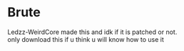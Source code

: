 # Brute
Ledzz-WeirdCore made this and idk if it is patched or not.      
only download this if u think u will know how to use it
